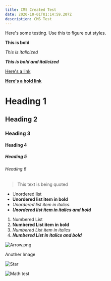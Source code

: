 ```yaml
---
title: CMS Created Test
date: 2020-10-01T01:14:59.207Z
description: CMS Test
---
```

Here's some testing. Use this to figure out styles.

**This is bold**

*This is italicized*

***This is bold and italicized***

[Here's a link](https://www.example.com)

**[Here's a bold link](https://www.example.com)**

# Heading 1

## Heading 2

### Heading 3

#### Heading 4

##### Heading 5

###### Heading 6

> This text is being quoted

* Unordered list
* **Unordered list item in bold**
* *Unordered list item in italics*
* ***Unordered list item in italics and bold***

1. Numbered List
2. **Numbered List item in bold**
3. *Numbered List item in italics*
4. ***Numbered List in italics and bold***

![Arrow.png](/img/uploads/arrow.png "Arrow.png")

Another Image

![Star](/img/uploads/star.png "You're a star. This one to be precise, so this isn't much of a compliment. ")

![Math test](/img/uploads/pg4.jpg "Here's a picture of my Calculus test.")